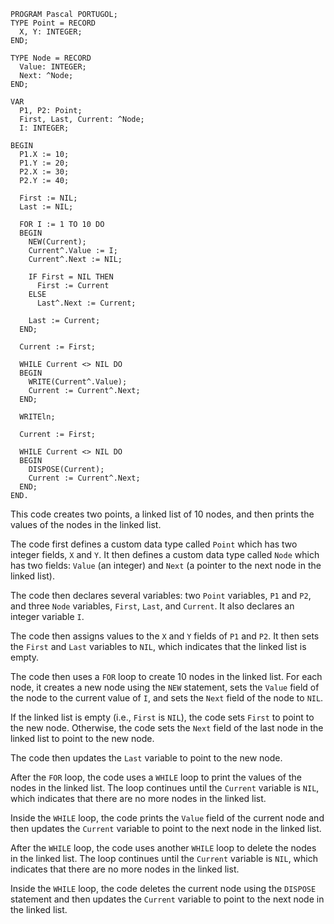 ```portugal
PROGRAM Pascal PORTUGOL;
TYPE Point = RECORD
  X, Y: INTEGER;
END;

TYPE Node = RECORD
  Value: INTEGER;
  Next: ^Node;
END;

VAR
  P1, P2: Point;
  First, Last, Current: ^Node;
  I: INTEGER;

BEGIN
  P1.X := 10;
  P1.Y := 20;
  P2.X := 30;
  P2.Y := 40;

  First := NIL;
  Last := NIL;

  FOR I := 1 TO 10 DO
  BEGIN
    NEW(Current);
    Current^.Value := I;
    Current^.Next := NIL;

    IF First = NIL THEN
      First := Current
    ELSE
      Last^.Next := Current;

    Last := Current;
  END;

  Current := First;

  WHILE Current <> NIL DO
  BEGIN
    WRITE(Current^.Value);
    Current := Current^.Next;
  END;

  WRITEln;

  Current := First;

  WHILE Current <> NIL DO
  BEGIN
    DISPOSE(Current);
    Current := Current^.Next;
  END;
END.
```

This code creates two points, a linked list of 10 nodes, and then prints the values of the nodes in the linked list.

The code first defines a custom data type called `Point` which has two integer fields, `X` and `Y`. It then defines a custom data type called `Node` which has two fields: `Value` (an integer) and `Next` (a pointer to the next node in the linked list).

The code then declares several variables: two `Point` variables, `P1` and `P2`, and three `Node` variables, `First`, `Last`, and `Current`. It also declares an integer variable `I`.

The code then assigns values to the `X` and `Y` fields of `P1` and `P2`. It then sets the `First` and `Last` variables to `NIL`, which indicates that the linked list is empty.

The code then uses a `FOR` loop to create 10 nodes in the linked list. For each node, it creates a new node using the `NEW` statement, sets the `Value` field of the node to the current value of `I`, and sets the `Next` field of the node to `NIL`.

If the linked list is empty (i.e., `First` is `NIL`), the code sets `First` to point to the new node. Otherwise, the code sets the `Next` field of the last node in the linked list to point to the new node.

The code then updates the `Last` variable to point to the new node.

After the `FOR` loop, the code uses a `WHILE` loop to print the values of the nodes in the linked list. The loop continues until the `Current` variable is `NIL`, which indicates that there are no more nodes in the linked list.

Inside the `WHILE` loop, the code prints the `Value` field of the current node and then updates the `Current` variable to point to the next node in the linked list.

After the `WHILE` loop, the code uses another `WHILE` loop to delete the nodes in the linked list. The loop continues until the `Current` variable is `NIL`, which indicates that there are no more nodes in the linked list.

Inside the `WHILE` loop, the code deletes the current node using the `DISPOSE` statement and then updates the `Current` variable to point to the next node in the linked list.